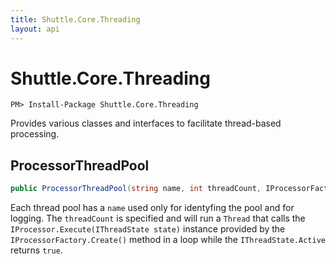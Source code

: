 ```yaml
---
title: Shuttle.Core.Threading
layout: api
---
```

# Shuttle.Core.Threading

```
PM> Install-Package Shuttle.Core.Threading
```

Provides various classes and interfaces to facilitate thread-based processing.

## ProcessorThreadPool

``` c#
public ProcessorThreadPool(string name, int threadCount, IProcessorFactory processorFactory)
```

Each thread pool has a `name` used only for identyfing the pool and for logging.  The `threadCount` is specified and will run a `Thread` that calls the `IProcessor.Execute(IThreadState state)` instance provided by the `IProcessorFactory.Create()` method in a loop while the `IThreadState.Active` returns `true`.